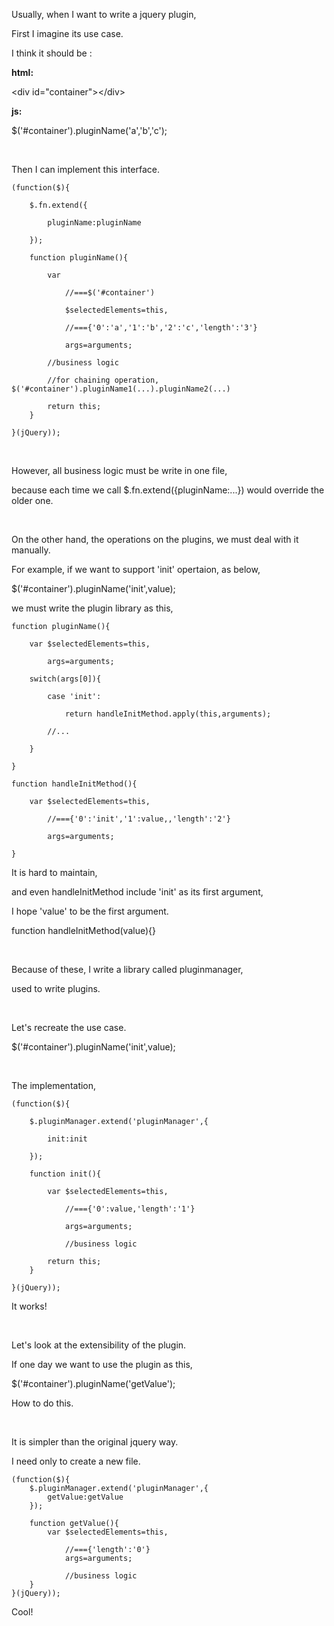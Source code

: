 Usually, when I want to write a jquery plugin, 

First I imagine its use case.

I think it should be :

**html:**

&lt;div id="container"&gt;&lt;/div&gt;

**js:**

$('#container').pluginName('a','b','c');

<br/>

Then I can implement this interface.

	(function($){
	
		$.fn.extend({
		
			pluginName:pluginName
			
		});
		
		function pluginName(){
		
			var 
			
				//===$('#container')
				
				$selectedElements=this,  
				
				//==={'0':'a','1':'b','2':'c','length':'3'}
				
				args=arguments;
				
			//business logic
			
			//for chaining operation, $('#container').pluginName1(...).pluginName2(...)
			
			return this;
		}
	
	}(jQuery));

<br/>

However, all business logic must be write in one file,

because each time we call $.fn.extend({pluginName:...}) would override the older one.

<br/>

On the other hand, the operations on the plugins, we must deal with it manually.

For example, if we want to support 'init' opertaion, as below,

$('#container').pluginName('init',value);

we must write the plugin library as this,

	function pluginName(){
	
		var $selectedElements=this,  
		
			args=arguments;
			
		switch(args[0]){
		
		    case 'init':
			
				return handleInitMethod.apply(this,arguments);
				
			//...
			
		}
		
	}

	function handleInitMethod(){
	
		var $selectedElements=this,  
		
			//==={'0':'init','1':value,,'length':'2'}
			
			args=arguments;
			
	}

It is hard to maintain, 

and even handleInitMethod include 'init' as its first argument,

I hope 'value' to be the first argument.

function handleInitMethod(value){}

<br/>

Because of these, I write a library called pluginmanager, 

used to write plugins.

<br/>

Let's recreate the use case.

$('#container').pluginName('init',value);

<br/>

The implementation,

	(function($){
	
		$.pluginManager.extend('pluginManager',{
		
			init:init
			
		});
		
		function init(){
		
			var $selectedElements=this,
			
				//==={'0':value,'length':'1'}
				
				args=arguments; 
			
				//business logic
				
			return this;
		}
	
	}(jQuery));

It works!

<br/>

Let's look at the extensibility of the plugin.

If one day we want to use the plugin as this,

$('#container').pluginName('getValue');

How to do this.

<br/>

It is simpler than the original jquery way.

I need only to create a new file.

	(function($){
		$.pluginManager.extend('pluginManager',{
			getValue:getValue
		});
		
		function getValue(){
			var $selectedElements=this,
			
				//==={'length':'0'}
				args=arguments; 
			
				//business logic
		}
	}(jQuery));

Cool!
